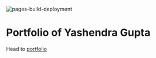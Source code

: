 ![pages-build-deployment](https://github.com/yashendra-gupta/yashendra-gupta.github.io/actions/workflows/pages/pages-build-deployment/badge.svg)

# Portfolio of Yashendra Gupta
Head to  [portfolio](https://yashendra-gupta.github.io/)
